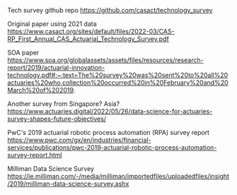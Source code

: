 Tech survey github repo
https://github.com/casact/technology_survey

Original paper using 2021 data
https://www.casact.org/sites/default/files/2022-03/CAS-RP_First_Annual_CAS_Actuarial_Technology_Survey.pdf

SOA paper
https://www.soa.org/globalassets/assets/files/resources/research-report/2019/actuarial-innovation-technology.pdf#:~:text=The%20survey%20was%20sent%20to%20all%20actuaries%20who,collection%20occurred%20in%20February%20and%20March%20of%202019.

Another survey from Singapore?  Asia?
https://www.actuaries.digital/2022/05/26/data-science-for-actuaries-survey-shapes-future-objectives/

PwC's 2019 actuarial robotic process automation (RPA) survey report
https://www.pwc.com/gx/en/industries/financial-services/publications/pwc-2019-actuarial-robotic-process-automation-survey-report.html

Milliman Data Science Survey
https://ie.milliman.com/-/media/milliman/importedfiles/uploadedfiles/insight/2019/milliman-data-science-survey.ashx



